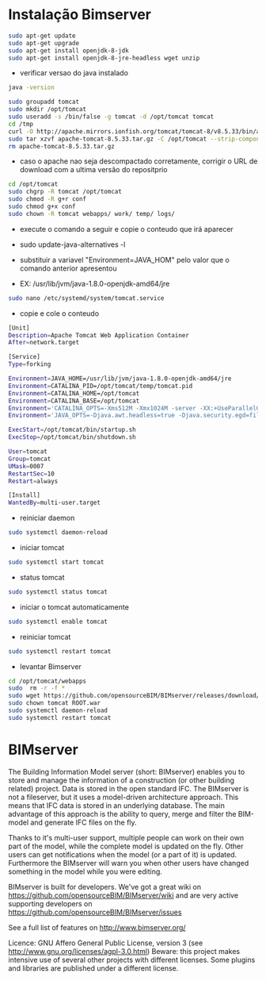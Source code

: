 # Instalação Bimserver
``` bash
sudo apt-get update
sudo apt-get upgrade
sudo apt-get install openjdk-8-jdk
sudo apt-get install openjdk-8-jre-headless wget unzip
```

- verificar versao do java instalado
``` bash
java -version
```

``` bash
sudo groupadd tomcat
sudo mkdir /opt/tomcat
sudo useradd -s /bin/false -g tomcat -d /opt/tomcat tomcat
cd /tmp
curl -O http://apache.mirrors.ionfish.org/tomcat/tomcat-8/v8.5.33/bin/apache-tomcat-8.5.33.tar.gz
sudo tar xzvf apache-tomcat-8.5.33.tar.gz -C /opt/tomcat --strip-components=1
rm apache-tomcat-8.5.33.tar.gz
```

- caso o apache nao seja descompactado corretamente, corrigir o URL de download com a ultima versão do repositprio

``` bash
cd /opt/tomcat
sudo chgrp -R tomcat /opt/tomcat
sudo chmod -R g+r conf
sudo chmod g+x conf
sudo chown -R tomcat webapps/ work/ temp/ logs/
```

- execute o comando a seguir e copie o conteudo que irá  aparecer
- sudo update-java-alternatives -l

- substituir a variavel "Environment=JAVA_HOM" pelo valor que o comando anterior apresentou
- EX: /usr/lib/jvm/java-1.8.0-openjdk-amd64/jre

``` bash
sudo nano /etc/systemd/system/tomcat.service
```

- copie e cole o conteudo

``` bash
[Unit]
Description=Apache Tomcat Web Application Container
After=network.target

[Service]
Type=forking

Environment=JAVA_HOME=/usr/lib/jvm/java-1.8.0-openjdk-amd64/jre
Environment=CATALINA_PID=/opt/tomcat/temp/tomcat.pid
Environment=CATALINA_HOME=/opt/tomcat
Environment=CATALINA_BASE=/opt/tomcat
Environment='CATALINA_OPTS=-Xms512M -Xmx1024M -server -XX:+UseParallelGC'
Environment='JAVA_OPTS=-Djava.awt.headless=true -Djava.security.egd=file:/dev/./urandom'

ExecStart=/opt/tomcat/bin/startup.sh
ExecStop=/opt/tomcat/bin/shutdown.sh

User=tomcat
Group=tomcat
UMask=0007
RestartSec=10
Restart=always

[Install]
WantedBy=multi-user.target
```

- reiniciar daemon
``` bash
sudo systemctl daemon-reload
```

- iniciar tomcat
``` bash
sudo systemctl start tomcat
```

- status tomcat
``` bash
sudo systemctl status tomcat
```

- iniciar o tomcat automaticamente
``` bash
sudo systemctl enable tomcat
```

- reiniciar tomcat
``` bash
sudo systemctl restart tomcat
```


- levantar Bimserver
``` bash
cd /opt/tomcat/webapps
sudo  rm -r -f *
sudo wget https://github.com/opensourceBIM/BIMserver/releases/download/v1.5.101/bimserverwar-1.5.101.war -O ROOT.war
sudo chown tomcat ROOT.war
sudo systemctl daemon-reload
sudo systemctl restart tomcat
```


BIMserver
=========

The Building Information Model server (short: BIMserver) enables you to store and manage the information of a construction (or other building related) project. Data is stored in the open standard IFC. The BIMserver is not a fileserver, but it uses a model-driven architecture approach. This means that IFC data is stored in an underlying database. The main advantage of this approach is the ability to query, merge and filter the BIM-model and generate IFC files on the fly.

Thanks to it's multi-user support, multiple people can work on their own part of the model, while the complete model is updated on the fly. Other users can get notifications when the model (or a part of it) is updated. Furthermore the BIMserver will warn you when other users have changed something in the model while you were editing.

BIMserver is built for developers. We've got a great wiki on https://github.com/opensourceBIM/BIMserver/wiki and are very active supporting developers on https://github.com/opensourceBIM/BIMserver/issues 

See a full list of features on http://www.bimserver.org/ 

Licence: GNU Affero General Public License, version 3 (see http://www.gnu.org/licenses/agpl-3.0.html)
Beware: this project makes intensive use of several other projects with different licenses. Some plugins and libraries are published under a different license.
